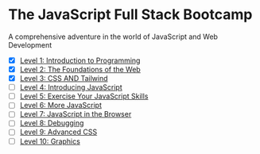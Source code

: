 # The JavaScript Full Stack Bootcamp

A comprehensive adventure in the world of JavaScript and Web Development


- [x] [Level 1: Introduction to Programming](./01-introduction-to-programming)
- [x] [Level 2: The Foundations of the Web](./02-web-foundation)
- [x] [Level 3: CSS AND Tailwind](./03-css-and-tailwind)
- [ ] [Level 4: Introducing JavaScript](./04-introducing-js)
- [ ] [Level 5: Exercise Your JavaScript Skills](./05-js-skills-exercise)
- [ ] [Level 6: More JavaScript](./06-more-js)
- [ ] [Level 7: JavaScript in the Browser](./07-js-in-the-browser)
- [ ] [Level 8: Debugging](./08-debugging)
- [ ] [Level 9: Advanced CSS](./09-advanced-css)
- [ ] [Level 10: Graphics](./10-graphics)
